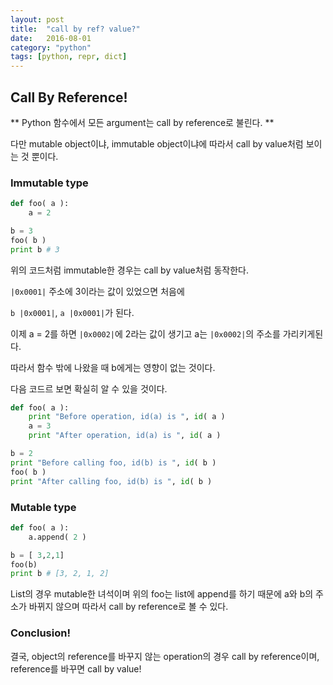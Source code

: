 ```yaml
---
layout: post
title:  "call by ref? value?"
date:   2016-08-01
category: "python"
tags: [python, repr, dict]
---
```



## Call By Reference!

** Python 함수에서 모든 argument는 call by reference로 불린다. **

다만 mutable object이냐, immutable object이냐에 따라서 call by value처럼 보이는 것 뿐이다.

### Immutable type

```python
def foo( a ):
    a = 2

b = 3
foo( b )
print b # 3
```
위의 코드처럼 immutable한 경우는 call by value처럼 동작한다.

`|0x0001|` 주소에 3이라는 값이 있었으면 처음에

`b |0x0001|`, `a |0x0001|`가 된다.

이제 a = 2를 하면 `|0x0002|`에 2라는 값이 생기고 a는 `|0x0002|`의 주소를 가리키게된다.

따라서 함수 밖에 나왔을 때 b에게는 영향이 없는 것이다.

다음 코드르 보면 확실히 알 수 있을 것이다.

```python
def foo( a ):
	print "Before operation, id(a) is ", id( a )
	a = 3
	print "After operation, id(a) is ", id( a )

b = 2
print "Before calling foo, id(b) is ", id( b )
foo( b )
print "After calling foo, id(b) is ", id( b )
```
### Mutable type

```python
def foo( a ):
    a.append( 2 )

b = [ 3,2,1]
foo(b)
print b # [3, 2, 1, 2]
```

List의 경우 mutable한 녀석이며 위의 foo는 list에 append를 하기 때문에 a와 b의 주소가 바뀌지 않으며 따라서 call by reference로 볼 수 있다.

### Conclusion!

결국, object의 reference를 바꾸지 않는 operation의 경우 call by reference이며, reference를 바꾸면 call by value!